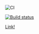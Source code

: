 ![CI](https://github.com/OlegLobantsev/ahj_http_frontend/actions/workflows/web.yml/badge.svg)

[![Build status](https://ci.appveyor.com/api/projects/status/yv9k5hsitv3dk4mh/branch/main?svg=true)](https://ci.appveyor.com/project/OlegLobantsev/ahj-ahj_http_frontend)

[Link!](https://OlegLobantsev.github.io/ahj_http_frontend/)
